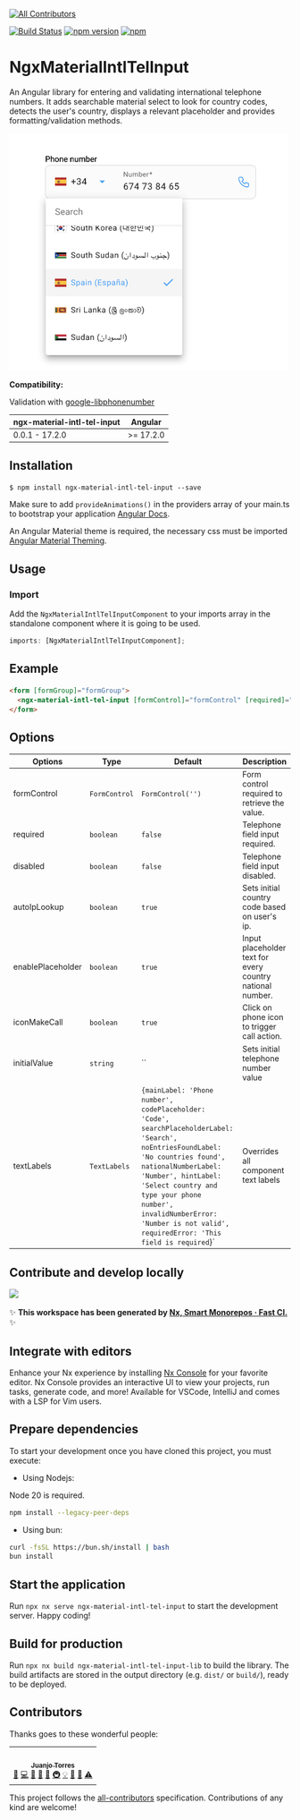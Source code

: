 [![All Contributors](https://img.shields.io/badge/all_contributors-1-orange.svg?style=flat-square)](#contributors)

[![Build Status](https://travis-ci.org/juanjotorres90/ngx-material-intl-tel-input.svg?branch=master)](https://travis-ci.org/juanjotorres90/ngx-material-intl-tel-input) [![npm version](https://badge.fury.io/js/ngx-material-intl-tel-input.svg)](https://badge.fury.io/js/ngx-material-intl-tel-input) [![npm](https://img.shields.io/npm/dm/localeval.svg)](https://www.npmjs.com/package/ngx-material-intl-tel-input)

# NgxMaterialIntlTelInput

An Angular library for entering and validating international telephone numbers. It adds searchable material select to look for country codes, detects the user's country, displays a relevant placeholder and provides formatting/validation methods.

<img src="assets/preview.png" alt="preview" width="500"/>

**Compatibility:**

Validation with [google-libphonenumber](https://github.com/ruimarinho/google-libphonenumber)

| ngx-material-intl-tel-input | Angular   |
| --------------------------- | --------- |
| 0.0.1 - 17.2.0              | >= 17.2.0 |

## Installation

`$ npm install ngx-material-intl-tel-input --save`

Make sure to add `provideAnimations()` in the providers array of your main.ts to bootstrap your application [Angular Docs](https://angular.io/api/platform-browser/animations/provideAnimations).

An Angular Material theme is required, the necessary css must be imported [Angular Material Theming](https://material.angular.io/guide/theming).

## Usage

### Import

Add the `NgxMaterialIntlTelInputComponent` to your imports array in the standalone component where it is going to be used.

```typescript
imports: [NgxMaterialIntlTelInputComponent];
```

## Example

```html
<form [formGroup]="formGroup">
  <ngx-material-intl-tel-input [formControl]="formControl" [required]="true" [autoIpLookup]="false"> </ngx-material-intl-tel-input>
</form>
```

## Options

| Options           | Type          | Default                                                                                                                                                                                                                                                                                                        | Description                                               |
| ----------------- | ------------- | -------------------------------------------------------------------------------------------------------------------------------------------------------------------------------------------------------------------------------------------------------------------------------------------------------------- | --------------------------------------------------------- |
| formControl       | `FormControl` | `FormControl('')`                                                                                                                                                                                                                                                                                              | Form control required to retrieve the value.              |
| required          | `boolean`     | `false`                                                                                                                                                                                                                                                                                                        | Telephone field input required.                           |
| disabled          | `boolean`     | `false`                                                                                                                                                                                                                                                                                                        | Telephone field input disabled.                           |
| autoIpLookup      | `boolean`     | `true`                                                                                                                                                                                                                                                                                                         | Sets initial country code based on user's ip.             |
| enablePlaceholder | `boolean`     | `true`                                                                                                                                                                                                                                                                                                         | Input placeholder text for every country national number. |
| iconMakeCall      | `boolean`     | `true`                                                                                                                                                                                                                                                                                                         | Click on phone icon to trigger call action.               |
| initialValue      | `string`      | ``                                                                                                                                                                                                                                                                                                             | Sets initial telephone number value                       |
| textLabels        | `TextLabels`  | `{mainLabel: 'Phone number', codePlaceholder: 'Code', searchPlaceholderLabel: 'Search', noEntriesFoundLabel: 'No countries found', nationalNumberLabel: 'Number', hintLabel: 'Select country and type your phone number', invalidNumberError: 'Number is not valid', requiredError: 'This field is required`}` | Overrides all component text labels                       |

## Contribute and develop locally

<a alt="Nx logo" href="https://nx.dev" target="_blank" rel="noreferrer"><img src="https://raw.githubusercontent.com/nrwl/nx/master/images/nx-logo.png" width="45"></a>

✨ **This workspace has been generated by [Nx, Smart Monorepos · Fast CI.](https://nx.dev)** ✨

## Integrate with editors

Enhance your Nx experience by installing [Nx Console](https://nx.dev/nx-console) for your favorite editor. Nx Console
provides an interactive UI to view your projects, run tasks, generate code, and more! Available for VSCode, IntelliJ and
comes with a LSP for Vim users.

## Prepare dependencies

To start your development once you have cloned this project, you must execute:

- Using Nodejs:

Node 20 is required.

```bash
npm install --legacy-peer-deps
```

- Using bun:

```bash
curl -fsSL https://bun.sh/install | bash
bun install
```

## Start the application

Run `npx nx serve ngx-material-intl-tel-input` to start the development server. Happy coding!

## Build for production

Run `npx nx build ngx-material-intl-tel-input-lib` to build the library. The build artifacts are stored in the output directory (e.g. `dist/` or `build/`), ready to be deployed.

## Contributors

Thanks goes to these wonderful people:

<!-- ALL-CONTRIBUTORS-LIST:START - Do not remove or modify this section -->
<!-- prettier-ignore-start -->
<!-- markdownlint-disable -->
<table>
  <tr>
    <td align="center"><a href="https://github.com/juanjotorres90"><img src="https://avatars3.githubusercontent.com/u/49198908?v=4?s=100" width="100px;" alt=""/><br /><sub><b>Juanjo Torres</b></sub></a><br /><a href="#design-juanjotorres90" title="Design">🎨</a> <a href="https://github.com/juanjotorres90/ngx-material-intl-tel-input/commits?author=juanjotorres90" title="Code">💻</a> <a href="https://github.com/juanjotorres90/ngx-material-intl-tel-input/commits?author=juanjotorres90" title="Documentation">📖</a> <a href="#ideas-juanjotorres90" title="Ideas, Planning, & Feedback">🤔</a> <a href="#question-juanjotorres90" title="Answering Questions">💬</a> <a href="#infra-juanjotorres90" title="Infrastructure (Hosting, Build-Tools, etc)">🚇</a> <a href="#example-juanjotorres90" title="Examples">💡</a> <a href="#maintenance-juanjotorres90" title="Maintenance">🚧</a> <a href="https://github.com/juanjotorres90/ngx-material-intl-tel-input/pulls?q=is%3Apr+reviewed-by%3Ajuanjotorres90" title="Reviewed Pull Requests">👀</a> <a href="https://github.com/juanjotorres90/ngx-material-intl-tel-input/commits?author=juanjotorres90" title="Tests">⚠️</a></td>
</table>

<!-- markdownlint-restore -->
<!-- prettier-ignore-end -->

<!-- ALL-CONTRIBUTORS-LIST:END -->

This project follows the [all-contributors](https://github.com/all-contributors/all-contributors) specification. Contributions of any kind are welcome!
